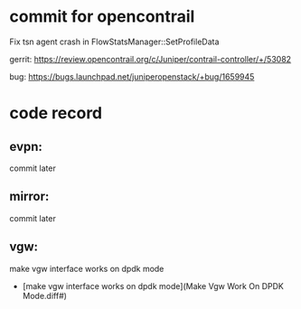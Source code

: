# commit for opencontrail
Fix tsn agent crash in FlowStatsManager::SetProfileData

gerrit:
https://review.opencontrail.org/c/Juniper/contrail-controller/+/53082

bug:
https://bugs.launchpad.net/juniperopenstack/+bug/1659945

# code record
## evpn:

commit later

## mirror:

commit later

## vgw:

make vgw interface works on dpdk mode
* [make vgw interface works on dpdk mode](Make Vgw Work On DPDK Mode.diff#)

